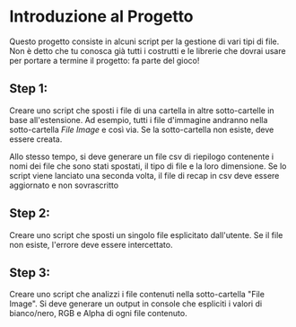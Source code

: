 # Introduzione al Progetto

Questo progetto consiste in alcuni script per la gestione di vari tipi di file.
Non è detto che tu conosca già tutti i costrutti e le librerie che dovrai usare per portare a termine il progetto: fa parte del gioco!

## Step 1:

Creare uno script che sposti i file di una cartella in altre sotto-cartelle in base all'estensione. 
Ad esempio, tutti i file d'immagine andranno nella sotto-cartella *File Image* e così via. 
Se la sotto-cartella non esiste, deve essere creata. 

Allo stesso tempo, si deve generare un file csv di riepilogo contenente i nomi dei file che sono stati spostati, il tipo di file e la loro dimensione. 
Se lo script viene lanciato una seconda volta, il file di recap in csv deve essere aggiornato e non sovrascritto

## Step 2:

Creare uno script che sposti un singolo file esplicitato dall'utente. 
Se il file non esiste, l'errore deve essere intercettato.

## Step 3:

Creare uno script che analizzi i file contenuti nella sotto-cartella "File Image".
Si deve generare un output in console che espliciti i valori di bianco/nero, RGB e Alpha di ogni file contenuto.
